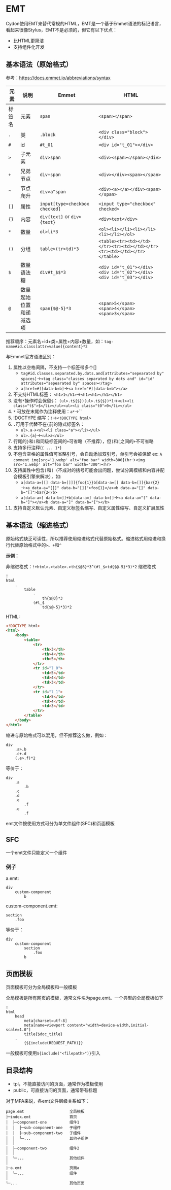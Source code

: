 # EMT

Cydon使用EMT来替代常规的HTML，EMT是一个基于Emmet语法的标记语言，看起来很像Stylus，EMT不是必须的，但它有以下优点：
- 比HTML更简洁
- 支持组件化开发

## 基本语法（原始格式）
参考：https://docs.emmet.io/abbreviations/syntax

| 元素 | 说明 | Emmet | HTML |
| --- | --- | --- | --- |
| 标签名 | 元素 | `span` | `<span></span>` |
| `.` | 类 | `.block` | `<div class="block"></div>` |
| `#` | id | `#t_01` | `<div id="t_01"></div>` |
| `>` | 子元素 | `div>span` | `<div><span></span></div>` |
| `+` | 兄弟节点 | `div+span` | `<div></div><span></span>` |
| `^` | 节点爬升 | `div>a^span` | `<div><a></a></div><span></span>` |
| `[]` | 属性 | `input[type=checkbox checked]` | `<input type="checkbox" checked>` |
| `{}` | 内容 | `div{text}` or `div>{text}` | `<div>text</div>` |
| `*` | 数量 | `ol>li*3` | `<ol><li></li><li></li><li></li></ol>` |
| `()` | 分组 | `table>(tr>td)*3` | `<table><tr><td></td></tr><tr><td></td></tr><tr><td></td></tr></table>` |
| `$` | 数量语法糖 | `div#t_$$*3` | `<div id="t_01"></div><div id="t_02"></div><div id="t_03"></div>` |
| `@` | 数量起始位置和递减选项 | `span{$@-5}*3` | `<span>5</span><span>4</span><span>3</span>` |
推荐顺序：元素名+id+类+属性+内容+数量，如：`tag-name#id.class[attr=value]{content}*2`

与Emmet官方语法区别：
1. 属性以空格间隔，不支持一个标签带多个[]
	- `tag#id.classes.separated.by.dots.and[attributes="sepearated by" spaces]`→`<tag class="classes separated by dots and" id="id" attributes="sepearated by" spaces></tag>`
	- `a[href=#][data-b=b]`→`<a href="#][data-b=b"></a>`
2. 不支持HTML标签： `<h1>1</h1>`→`<h1><h1></h1></h1>`
3. 没有`*`操作时会保留`$`： `(ul>.t${$})(ul>.t${$})*1`→`<ul><li class="t$">$</li></ul><ul><li class="t0">0</li></ul>`
4. `*` 可放在末尾作为注释使用：`a*`→``
5. !DOCTYPE 缩写：`!`→`<!DOCTYPE html>`
6. `.`可用于代替不在`{`前的隐式标签名：
	- `ul>.a`→`<ul><li class="a"></li></ul>`
	- `ul>.{a}`→`<ul>a</ul>`
7. 行尾的`}`和`)`和同级标签间的`+`可省略（不推荐），但`]`和`[`之间的`+`不可省略
8. 支持多行注释(`{ ... }*`)
9. 不包含空格的属性值可省略引号，会自动添加双引号，单引号会被保留 ex: `A comment img[src='1.webp' alt="foo bar" width=300](hr`→`<img src='1.webp' alt="foo bar" width="300"><hr>`
10. 支持属性中包含`[`和`]`（不成对的括号可能会出问题，尝试分离模板和内容并配合模板引擎来解决），如:
	- `a[data-a=[[] data-b=[]]]{foo{1}}b[data-a=[] data-b=[]]{bar{2}`→`<a data-a="[[]" data-b="[]]">foo{1}</a><b data-a="[]" data-b="[]">bar{2</b>`
	- `a[data-a=[ data-b=]]+b[data-a=] data-b=[]`→`<a data-a="[" data-b="]"></a><b data-a="]" data-b="["></b>`
11. 支持自定义默认元素、自定义标签名缩写、自定义属性缩写、自定义扩展属性

## 基本语法（缩进格式）
原始格式缺乏可读性，所以推荐使用缩进格式代替原始格式。缩进格式用缩进和换行代替原始格式中的`>`、`+`和`^`

**示例：**

非缩进格式：`!+html>.>table>.>th{$@3}*3^(#l_$>td{$@-5}*3)*2`
缩进格式
```
!
html
	.
		table
			.
				th{$@3}*3
			(#l_$
				td{$@-5}*3)*2
```
HTML:
```html
<!DOCTYPE html>
<html>
	<body>
		<table>
			<tr>
				<th>3</th>
				<th>4</th>
				<th>5</th>
			</tr>
			<tr id="l_0">
				<td>5</td>
				<td>4</td>
				<td>3</td>
			</tr>
			<tr id="l_1">
				<td>5</td>
				<td>4</td>
				<td>3</td>
			</tr>
		</table>
	</body>
</html>
```
缩进与原始格式可以混用，但不推荐这么做，例如：

```stylus
div
	.a>.b
	.c+.d
	(.e>.f)*2
```
等价于：
```stylus
div
	.a
		.b
	.c
	.d
	.e
		.f
	.e
		.f
```

emt文件按使用方式可分为单文件组件(SFC)和页面模板

## SFC
一个emt文件只能定义一个组件

### 例子
a.emt:
```stylus
div
	custom-component
		b
```
custom-component.emt:
```stylus
section
	.foo
```
等价于：
```stylus
div
	custom-component
		section
			.foo
		b
```

## 页面模板
页面模板可分为全局模板和一般模板

全局模板是所有网页的模板，通常文件名为page.emt。一个典型的全局模板如下
```stylus
!
html
	head
		meta[charset=utf-8]
		meta[name=viewport content="width=device-width,initial-scale=1.0"]
		title{$doc_title}
	.
		{${include(REQUEST_PATH)}}
```
一般模板可使用`${include("<filepath>")}`引入

## 目录结构
- tpl，不能直接访问的页面，通常作为模板使用
- public，可直接访问的页面，通常带有标题

对于MPA来说，各emt文件层级关系如下：

```
page.emt					全局模板
├─index.emt					首页
│  ├─component-one			组件1
│  │  ├─sub-component-one	子组件
│  │  ├─sub-component-two	子组件
│  │  └─...					其他子组件
│  │
│  ├─component-two	    	组件2
│  │
│  └─...					其他组件
│
├─a.emt						页面a
│  └─...					组件
│
└─...						其他页面
```
